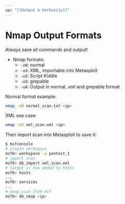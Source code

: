 ```yaml
---
up: "[[Output & Verbosity]]"
---
```


# Nmap Output Formats

Always save all commands and output!

- Nmap formats:
	- `-oN`: normal
	- `-oX`: XML, importable into Metasploit
	- `-oS`: Script Kiddie
	- `-oG`: grepable
	- `-oA`: Output in normal, xml and grepable format

Normal format example:

```bash
nmap -oN normal_scan.txt <ip>
```

XML use case:

```bash
nmap -oX xml_scan.xml <ip>
```

Then import scan into Metasploit to save it:

```bash
$ msfconsole
# create workspace
msf6> workspace -a pentest_1
# import scan
msf6> db_import xml_scan.xml
# target is now added to hosts
msf6> hosts
...
msf6> services
...
# nmap scan from msf
msf6> db_nmap <ip>
```
